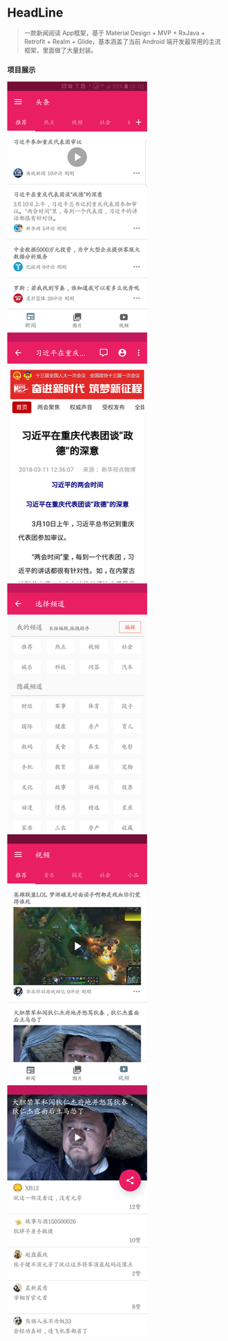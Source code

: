 # HeadLine

> 一款新闻阅读 App框架，基于 Material Design + MVP + RxJava + Retrofit + Realm + Glide，基本涵盖了当前 Android 端开发最常用的主流框架，里面做了大量封装。

### 项目展示
![](/art/01.png)
![](/art/02.png)
![](/art/03.png)
![](/art/04.png)
![](/art/05.png)
